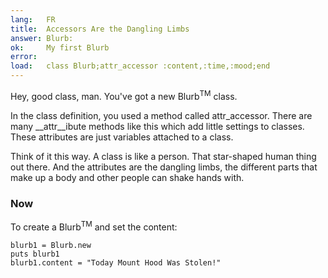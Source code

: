 ```yaml
---
lang:   FR
title:  Accessors Are the Dangling Limbs
answer: Blurb:
ok:     My first Blurb
error:
load:   class Blurb;attr_accessor :content,:time,:mood;end
---
```


Hey, good class, man. You've got a new Blurb<sup>TM</sup> class.

In the class definition, you used a method called attr\_accessor.
There are many __attr__ibute methods like this which add little settings to classes.
These attributes are just variables attached to a class.

Think of it this way. A class is like a person. That star-shaped human thing out there.
And the attributes are the dangling limbs, the different parts that make up a body and
other people can shake hands with.

### Now
To create a Blurb<sup>TM</sup> and set the content:

    blurb1 = Blurb.new
    puts blurb1
    blurb1.content = "Today Mount Hood Was Stolen!"
